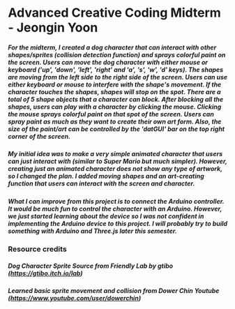 # Advanced Creative Coding Midterm - Jeongin Yoon

##### For the midterm, I created a dog character that can interact with other shapes/sprites (collision detection function) and sprays colorful paint on the screen. Users can move the dog character with either mouse or keyboard ('up', 'down', 'left', 'right' and 'a', 's', 'w', 'd' keys). The shapes are moving from the left side to the right side of the screen. Users can use either keyboard or mouse to interfere with the shape's movement. If the character touches the shapes, shapes will stop on the spot. There are a total of 5 shape objects that a character can block. After blocking all the shapes, users can play with a character by clicking the mouse. Clicking the mouse sprays colorful paint on that spot of the screen. Users can spray paint as much as they want to create their own art form. Also, the size of the paint/art can be controlled by the 'datGUI' bar on the top right corner of the screen.

##### My initial idea was to make a very simple animated character that users can just interact with (similar to Super Mario but much simpler). However, creating just an animated character does not show any type of artwork, so I changed the plan. I added moving shapes and an art-creating function that users can interact with the screen and character.

##### What I can improve from this project is to connect the Arduino controller. It would be much fun to control the character with an Arduino. However, we just started learning about the device so I was not confident in implementing the Arduino device to this project. I will probably try to build something with Arduino and Three.js later this semester.

### Resource credits
##### Dog Character Sprite Source from Friendly Lab by gtibo (https://gtibo.itch.io/lab)
##### Learned basic sprite movement and collision from Dower Chin Youtube (https://www.youtube.com/user/dowerchin)
